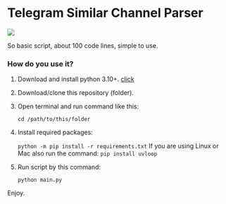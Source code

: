 # Telegram Similar Channel Parser

![](https://telegra.ph/file/10563cbc7e02f89d7fa7d.png)

So basic script, about 100 code lines, simple to use.

### How do you use it?

1. Download and install python 3.10+. [click](https://www.python.org/downloads/release/python-3115/)
2. Download/clone this repository (folder).
3. Open terminal and run command like this:
    
    `cd /path/to/this/folder`

4. Install required packages:

    `python -m pip install -r requirements.txt`
   If you are using Linux or Mac also run the command: `pip install uvloop`

6. Run script by this command:

    `python main.py`

Enjoy.
